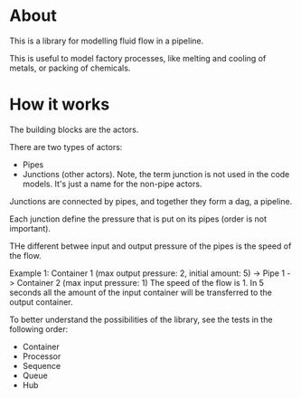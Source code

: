 # About 

This is a library for modelling fluid flow in a pipeline.

This is useful to model factory processes, like melting and cooling of metals, or packing of chemicals.

# How it works 

The building blocks are the actors.

There are two types of actors:
- Pipes 
- Junctions (other actors). Note, the term junction is not used in the code models. It's just a name for the non-pipe actors.

Junctions are connected by pipes, and together they form a dag, a pipeline. 

Each junction define the pressure that is put on its pipes (order is not important).

THe different betwee input and output pressure of the pipes is the speed of the flow.


Example 1:
Container 1 (max output pressure: 2, initial amount: 5) -> Pipe 1 -> Container 2 (max input pressure: 1)
The speed of the flow is 1. In 5 seconds all the amount of the input container will be transferred to the output container.

To better understand the possibilities of the library, see the tests in the following order:
- Container
- Processor
- Sequence
- Queue
- Hub
